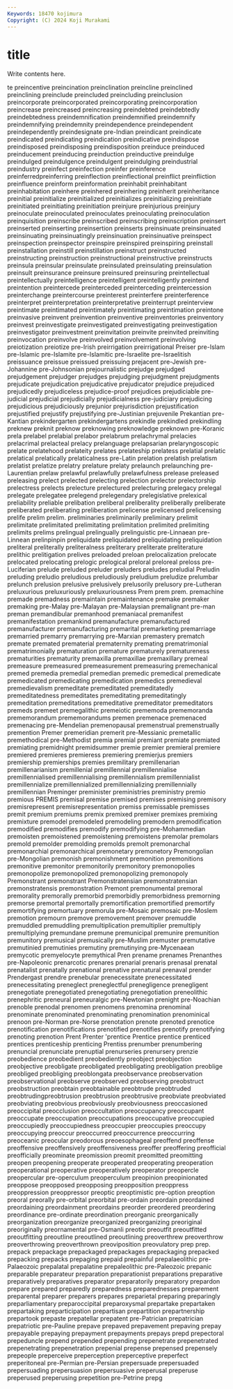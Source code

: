 ```yaml
---
Keywords: 18470 kojimura
Copyright: (C) 2024 Koji Murakami
---
```


# title

Write contents here.



te preincentive preincination preinclination preincline preinclined preinclining preinclude
preincluded preincluding preinclusion preincorporate preincorporated preincorporating preincorporation preincrease preincreased preincreasing
preindebted preindebtedly preindebtedness preindemnification preindemnified preindemnify preindemnifying preindemnity preindependence preindependent
preindependently preindesignate pre-Indian preindicant preindicate preindicated preindicating preindication preindicative preindispose
preindisposed preindisposing preindisposition preinduce preinduced preinducement preinducing preinduction preinductive preindulge
preindulged preindulgence preindulgent preindulging preindustrial preindustry preinfect preinfection preinfer preinference
preinferredpreinferring preinflection preinflectional preinflict preinfliction preinfluence preinform preinformation preinhabit preinhabitant
preinhabitation preinhere preinhered preinhering preinherit preinheritance preinitial preinitialize preinitialized preinitializes
preinitializing preinitiate preinitiated preinitiating preinitiation preinjure preinjurious preinjury preinoculate preinoculated
preinoculates preinoculating preinoculation preinquisition preinscribe preinscribed preinscribing preinscription preinsert preinserted
preinserting preinsertion preinserts preinsinuate preinsinuated preinsinuating preinsinuatingly preinsinuation preinsinuative preinspect
preinspection preinspector preinspire preinspired preinspiring preinstall preinstallation preinstill preinstillation preinstruct
preinstructed preinstructing preinstruction preinstructional preinstructive preinstructs preinsula preinsular preinsulate preinsulated
preinsulating preinsulation preinsult preinsurance preinsure preinsured preinsuring preintellectual preintellectually preintelligence
preintelligent preintelligently preintend preintention preintercede preinterceded preinterceding preintercession preinterchange preintercourse
preinterest preinterfere preinterference preinterpret preinterpretation preinterpretative preinterrupt preinterview preintimate preintimated
preintimately preintimating preintimation preintone preinvasive preinvent preinvention preinventive preinventories preinventory
preinvest preinvestigate preinvestigated preinvestigating preinvestigation preinvestigator preinvestment preinvitation preinvite preinvited
preinviting preinvocation preinvolve preinvolved preinvolvement preinvolving preiotization preiotize pre-Irish preirrigation
preirrigational Preiser pre-Islam pre-Islamic pre-Islamite pre-Islamitic pre-Israelite pre-Israelitish preissuance preissue
preissued preissuing prejacent pre-Jewish pre-Johannine pre-Johnsonian prejournalistic prejudge prejudged prejudgement
prejudger prejudges prejudging prejudgment prejudgments prejudicate prejudication prejudicative prejudicator prejudice
prejudiced prejudicedly prejudiceless prejudice-proof prejudices prejudiciable pre-judicial prejudicial prejudicially prejudicialness
pre-judiciary prejudicing prejudicious prejudiciously prejunior prejurisdiction prejustification prejustified prejustify prejustifying
pre-Justinian prejuvenile Prekantian pre-Kantian prekindergarten prekindergartens prekindle prekindled prekindling preknew
preknit preknow preknowing preknowledge preknown pre-Koranic prela prelabel prelabial prelabor
prelabrum prelachrymal prelacies prelacrimal prelacteal prelacy prelanguage prelapsarian prelaryngoscopic prelate
prelatehood prelateity prelates prelateship prelatess prelatial prelatic prelatical prelatically prelaticalness
pre-Latin prelation prelatish prelatism prelatist prelatize prelatry prelature prelaty prelaunch
prelaunching pre-Laurentian prelaw prelawful prelawfully prelawfulness prelease preleased preleasing prelect
prelected prelecting prelection prelector prelectorship prelectress prelects prelecture prelectured prelecturing
prelegacy prelegal prelegate prelegatee prelegend prelegendary prelegislative prelexical preliability preliable
prelibation preliberal preliberality preliberally preliberate preliberated preliberating preliberation prelicense prelicensed
prelicensing prelife prelim prelim. preliminaries preliminarily preliminary prelimit prelimitate prelimitated
prelimitating prelimitation prelimited prelimiting prelimits prelims prelingual prelingually prelinguistic pre-Linnaean
pre-Linnean prelinpinpin preliquidate preliquidated preliquidating preliquidation preliteral preliterally preliteralness preliterary
preliterate preliterature prelithic prelitigation prelives preloaded preloan prelocalization prelocate prelocated
prelocating prelogic prelogical preloral preloreal preloss pre-Luciferian prelude preluded preluder
preluders preludes preludial Preludin preluding preludio preludious preludiously preludium preludize
prelumbar prelunch prelusion prelusive prelusively prelusorily prelusory pre-Lutheran preluxurious preluxuriously
preluxuriousness Prem prem prem. premachine premade premadness premaintain premaintenance premake
premaker premaking pre-Malay pre-Malayan pre-Malaysian premalignant pre-man preman premandibular premanhood
premaniacal premanifest premanifestation premankind premanufacture premanufactured premanufacturer premanufacturing premarital premarketing
premarriage premarried premarry premarrying pre-Marxian premastery prematch premate premated prematerial
prematernity premating prematrimonial prematrimonially prematuration premature prematurely prematureness prematurities prematurity
premaxilla premaxillae premaxillary premeal premeasure premeasured premeasurement premeasuring premechanical premed
premedia premedial premedian premedic premedical premedicate premedicated premedicating premedication premedics
premedieval premedievalism premeditate premeditated premeditatedly premeditatedness premeditates premeditating premeditatingly premeditation
premeditations premeditative premeditator premeditators premeds premeet premegalithic premeiotic prememoda prememoranda
prememorandum prememorandums premen premenace premenaced premenacing pre-Mendelian premenopausal premenstrual premenstrually
premention Premer premeridian premerit pre-Messianic premetallic premethodical pre-Methodist premia premial
premiant premiate premiated premiating premidnight premidsummer premie premier premieral premiere
premiered premieres premieress premiering premierjus premiers premiership premierships premies premilitary
premillenarian premillenarianism premillenial premillennial premillennialise premillennialised premillennialising premillennialism premillennialist premillennialize
premillennialized premillennializing premillennially premillennian Preminger preminister preministries preministry premio premious
PREMIS premisal premise premised premises premising premisory premisrepresent premisrepresentation premiss
premissable premisses premit premium premiums premix premixed premixer premixes premixing
premixture premodel premodeled premodeling premodern premodification premodified premodifies premodify premodifying
pre-Mohammedian premoisten premoistened premoistening premoistens premolar premolars premold premolder premolding
premolds premolt premonarchal premonarchial premonarchical premonetary premonetory Premongolian pre-Mongolian premonish
premonishment premonition premonitions premonitive premonitor premonitorily premonitory premonopolies premonopolize premonopolized
premonopolizing premonopoly Premonstrant premonstrant Premonstratensian premonstratensian premonstratensis premonstration Premont premonumental
premoral premorality premorally premorbid premorbidly premorbidness premorning premorse premortal premortally
premortification premortified premortify premortifying premortuary premorula pre-Mosaic premosaic pre-Moslem premotion
premourn premove premovement premover premuddle premuddled premuddling premultiplication premultiplier premultiply
premultiplying premundane premune premunicipal premunire premunition premunitory premusical premusically pre-Muslim
premuster premutative premutinied premutinies premutiny premutinying pre-Mycenaean premycotic premyelocyte premythical
Pren prename prenames Prenanthes pre-Napoleonic prenarcotic prenares prenarial prenaris prenasal
prenatal prenatalist prenatally prenational prenative prenatural prenaval prender Prendergast prendre
prenebular prenecessitate prenecessitated prenecessitating preneglect preneglectful prenegligence prenegligent prenegotiate prenegotiated
prenegotiating prenegotiation preneolithic prenephritic preneural preneuralgic pre-Newtonian prenight pre-Noachian prenoble
prenodal prenomen prenomens prenomina prenominal prenominate prenominated prenominating prenomination prenominical
prenoon pre-Norman pre-Norse prenotation prenote prenoted prenotice prenotification prenotifications prenotified
prenotifies prenotify prenotifying prenoting prenotion Prent Prenter 'prentice Prentice prentice
prenticed prentices prenticeship prenticing Prentiss prenumber prenumbering prenuncial prenunciate prenuptial
prenurseries prenursery prenzie preobedience preobedient preobediently preobject preobjection preobjective preobligate
preobligated preobligating preobligation preoblige preobliged preobliging preoblongata preobservance preobservation preobservational
preobserve preobserved preobserving preobstruct preobstruction preobtain preobtainable preobtrude preobtruded preobtrudingpreobtrusion
preobtrusion preobtrusive preobviate preobviated preobviating preobvious preobviously preobviousness preoccasioned preoccipital
preocclusion preoccultation preoccupancy preoccupant preoccupate preoccupation preoccupations preoccupative preoccupied preoccupiedly
preoccupiedness preoccupier preoccupies preoccupy preoccupying preoccur preoccurred preoccurrence preoccurring preoceanic
preocular preodorous preoesophageal preoffend preoffense preoffensive preoffensively preoffensiveness preoffer preoffering
preofficial preofficially preominate preomission preomit preomitted preomitting preopen preopening preoperate
preoperated preoperating preoperation preoperational preoperative preoperatively preoperator preopercle preopercular pre-operculum
preoperculum preopinion preopinionated preoppose preopposed preopposing preopposition preoppress preoppression preoppressor
preoptic preoptimistic pre-option preoption preoral preorally pre-orbital preorbital pre-ordain preordain
preordained preordaining preordainment preordains preorder preordered preordering preordinance pre-ordinate preordination
preorganic preorganically preorganization preorganize preorganized preorganizing preoriginal preoriginally preornamental pre-Osmanli
preotic preoutfit preoutfitted preoutfitting preoutline preoutlined preoutlining preoverthrew preoverthrow preoverthrowing
preoverthrown preoviposition preovulatory prep prep. prepack prepackage prepackaged prepackages prepackaging
prepacked prepacking prepacks prepaging prepaid prepainful prepalaeolithic pre-Palaeozoic prepalatal prepalatine
prepaleolithic pre-Paleozoic prepanic preparable preparateur preparation preparationist preparations preparative preparatively
preparatives preparator preparatorily preparatory prepardon prepare prepared preparedly preparedness preparednesses
preparement preparental preparer preparers prepares preparietal preparing preparingly preparliamentary preparoccipital
preparoxysmal prepartake prepartaken prepartaking preparticipation prepartisan prepartition prepartnership prepartook prepaste
prepatellar prepatent pre-Patrician prepatrician prepatriotic pre-Pauline prepave prepaved prepavement prepaving
prepay prepayable prepaying prepayment prepayments prepays prepd prepectoral prepeduncle prepend
prepended prepending prepenetrate prepenetrated prepenetrating prepenetration prepenial prepense prepensed prepensely
prepeople preperceive preperception preperceptive preperfect preperitoneal pre-Permian pre-Persian prepersuade prepersuaded
prepersuading prepersuasion prepersuasive preperusal preperuse preperused preperusing prepetition pre-Petrine prepg
